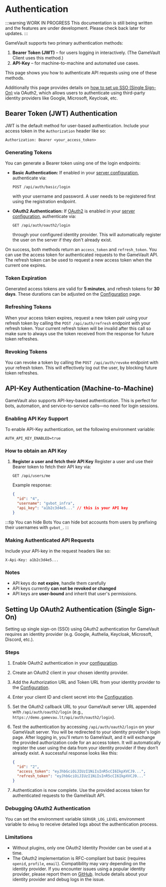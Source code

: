 # Authentication

:::warning WORK IN PROGRESS
This documentation is still being written and the features are under development. Please check back later for updates.
:::

GameVault supports two primary authentication methods:

1. **Bearer Token (JWT)** – for users logging in interactively. (The GameVault Client uses this method.)
2. **API-Key** – for machine-to-machine and automated use cases.

This page shows you how to authenticate API requests using one of these methods.

Additionally this page provides details on [how to set up SSO (Single Sign-On)](#setting-up-oauth2-authentication-single-sign-on) via OAuth2, which allows users to authenticate using third-party identity providers like Google, Microsoft, Keycloak, etc.

## Bearer Token (JWT) Authentication

JWT is the default method for user-based authentication. Include your access token in the `Authorization` header like so:

```http
Authorization: Bearer <your_access_token>
```

### Generating Tokens

You can generate a Bearer token using one of the login endpoints:

- **Basic Authentication:**
  If enabled in your [server configuration](../server-docs/configuration.md#auth), authenticate via:

  ```http
  POST /api/auth/basic/login
  ```

  with your username and password. A user needs to be registered first using the registration endpoint.

- **OAuth2 Authentication:**
  If [OAuth2](#setting-up-oauth2-authentication-single-sign-on) is enabled in your [server configuration](../server-docs/configuration.md#auth), authenticate via:

  ```http
  GET /api/auth/oauth2/login
  ```

  through your configured identity provider. This will automatically register the user on the server if they don't already exist.

On success, both methods return an `access_token` and `refresh_token`. You can use the access token for authenticated requests to the GameVault API. The refresh token can be used to request a new access token when the current one expires.

### Token Expiration

Generated access tokens are valid for **5 minutes**, and refresh tokens for **30 days**. These durations can be adjusted on the [Configuration](../server-docs/configuration.md) page.

### Refreshing Tokens

When your access token expires, request a new token pair using your refresh token by calling the `POST /api/auth/refresh` endpoint with your refresh token. Your current refresh token will be invalid after this call so make sure to always use the token received from the response for future token refreshes.

### Revoking Tokens

You can revoke a token by calling the `POST /api/auth/revoke` endpoint with your refresh token. This will effectively log out the user, by blocking future token refreshes.

## API-Key Authentication (Machine-to-Machine)

GameVault also supports API-key-based authentication. This is perfect for bots, automation, and service-to-service calls—no need for login sessions.

### Enabling API Key Support

To enable API-Key authentication, set the following environment variable:

```env
AUTH_API_KEY_ENABLED=true
```

### How to obtain an API Key

1. **Register a user and fetch their API Key**
   Register a user and use their Bearer token to fetch their API key via:

   ```http
   GET /api/users/me
   ```

   Example response:

   ```json
   {
     "id": "4",
     "username": "gvbot_infra",
     "api_key": "a1b2c3d4e5..." // this is your API key
   }
   ```

:::tip You can hide Bots
You can hide bot accounts from users by prefixing their usernames with `gvbot_`.
:::

### Making Authenticated API Requests

Include your API-key in the request headers like so:

```http
X-Api-Key: a1b2c3d4e5...
```

### Notes

- API keys do **not expire**, handle them carefully
- API keys currently **can not be revoked or changed**
- API keys are **user-bound** and inherit that user's permissions.

## Setting Up OAuth2 Authentication (Single Sign-On)

Setting up single sign-on (SSO) using OAuth2 authentication for GameVault requires an identity provider (e.g. Google, Authelia, Keycloak, Microsoft, Discord, etc.).

### Steps

1. Enable OAuth2 authentication in your [configuration](../server-docs/configuration.md#auth).
2. Create an OAuth2 client in your chosen identity provider.
3. Add the Authorization URL and Token URL from your identity provider to the [Configuration](../server-docs/configuration.md#auth).
4. Enter your client ID and client secret into the [Configuration](../server-docs/configuration.md#auth).
5. Set the OAuth2 callback URL to your GameVault server URL appended with `/api/auth/oauth2/login` (e.g., `https://demo.gamevau.lt/api/auth/oauth2/login`).
6. Test the authentication by accessing `/api/auth/oauth2/login` on your GameVault server. You will be redirected to your identity provider's login page. After logging in, you'll return to GameVault, and it will exchange the provided authorization code for an access token. It will automatically register the user using the data from your identity provider if they don't already exist. A successful response looks like this:

   ```json
   {
     "id": "2",
     "access_token": "eyJhbGciOiJIUzI1NiIsInR5cCI6IkpXVCJ9...",
     "refresh_token": "eyJhbGciOiJIUzI1NiIsInR5cCI6IkpXVCJ9..."
   }
   ```

7. Authentication is now complete. Use the provided access token for authenticated requests to the GameVault API.

### Debugging OAuth2 Authentication

You can set the environment variable `SERVER_LOG_LEVEL` environment variable to `debug` to receive detailed logs about the authentication process.

### Limitations

- Without plugins, only one OAuth2 Identity Provider can be used at a time.
- The OAuth2 implementation is RFC-compliant but basic (requires `openid`, `profile`, `email`). Compatibility may vary depending on the identity provider. If you encounter issues using a popular identity provider, please report them on [GitHub](https://github.com/Phalcode/gamevault-backend/issues). Include details about your identity provider and debug logs in the issue.
